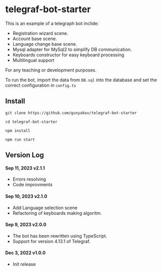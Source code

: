 # telegraf-bot-starter

This is an example of a telegraph bot inclide:

- Registration wizard scene.
- Account base scene.
- Language change base scene.
- Mysql adapter for MySql2 to simplify DB communication.
- Keyboards constructor for easy keyboard processing
- Multilingual support

For any teaching or development purposes.

To run the bot, import the data from `DB.sql` into the database and set the correct configuration in `config.ts`

## Install

```
git clone https://github.com/gunyakov/telegraf-bot-starter

cd telegraf-bot-starter

npm install

npm run start
```

## Version Log

#### Sep 11, 2023 v2.1.1

- Errors resolving
- Code improvments

#### Sep 10, 2023 v2.1.0

- Add Language selection scene
- Refactoring of keyboards making algoritm.

#### Sep 9, 2023 v2.0.0

- The bot has been rewritten using TypeScript.
- Support for version 4.13.1 of Telegraf.

#### Dec 3, 2022 v1.0.0

- Init release
